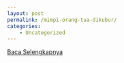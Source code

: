 ```yaml
---
layout: post
permalink: /mimpi-orang-tua-dikubur/
categories:
    - Uncategorized
---
```


[Baca Selengkapnya](/05)
